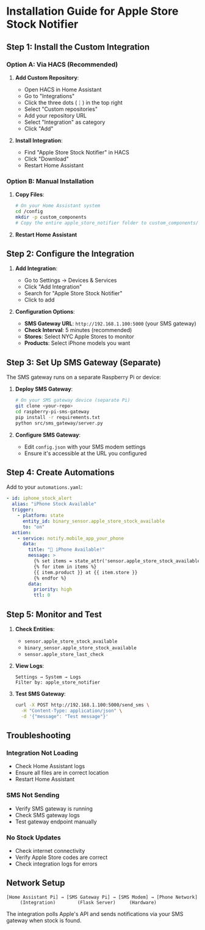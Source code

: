# Installation Guide for Apple Store Stock Notifier

## Step 1: Install the Custom Integration

### Option A: Via HACS (Recommended)

1. **Add Custom Repository**:
   - Open HACS in Home Assistant
   - Go to "Integrations" 
   - Click the three dots (⋮) in the top right
   - Select "Custom repositories"
   - Add your repository URL
   - Select "Integration" as category
   - Click "Add"

2. **Install Integration**:
   - Find "Apple Store Stock Notifier" in HACS
   - Click "Download"
   - Restart Home Assistant

### Option B: Manual Installation

1. **Copy Files**:
   ```bash
   # On your Home Assistant system
   cd /config
   mkdir -p custom_components
   # Copy the entire apple_store_notifier folder to custom_components/
   ```

2. **Restart Home Assistant**

## Step 2: Configure the Integration

1. **Add Integration**:
   - Go to Settings → Devices & Services
   - Click "Add Integration"
   - Search for "Apple Store Stock Notifier"
   - Click to add

2. **Configuration Options**:
   - **SMS Gateway URL**: `http://192.168.1.100:5000` (your SMS gateway)
   - **Check Interval**: 5 minutes (recommended)
   - **Stores**: Select NYC Apple Stores to monitor
   - **Products**: Select iPhone models you want

## Step 3: Set Up SMS Gateway (Separate)

The SMS gateway runs on a separate Raspberry Pi or device:

1. **Deploy SMS Gateway**:
   ```bash
   # On your SMS gateway device (separate Pi)
   git clone <your-repo>
   cd raspberry-pi-sms-gateway
   pip install -r requirements.txt
   python src/sms_gateway/server.py
   ```

2. **Configure SMS Gateway**:
   - Edit `config.json` with your SMS modem settings
   - Ensure it's accessible at the URL you configured

## Step 4: Create Automations

Add to your `automations.yaml`:

```yaml
- id: iphone_stock_alert
  alias: "iPhone Stock Available"
  trigger:
    - platform: state
      entity_id: binary_sensor.apple_store_stock_available
      to: "on"
  action:
    - service: notify.mobile_app_your_phone
      data:
        title: "🍎 iPhone Available!"
        message: >
          {% set items = state_attr('sensor.apple_store_stock_available', 'available_items') %}
          {% for item in items %}
          {{ item.product }} at {{ item.store }}
          {% endfor %}
        data:
          priority: high
          ttl: 0
```

## Step 5: Monitor and Test

1. **Check Entities**:
   - `sensor.apple_store_stock_available`
   - `binary_sensor.apple_store_stock_available`
   - `sensor.apple_store_last_check`

2. **View Logs**:
   ```
   Settings → System → Logs
   Filter by: apple_store_notifier
   ```

3. **Test SMS Gateway**:
   ```bash
   curl -X POST http://192.168.1.100:5000/send_sms \
     -H "Content-Type: application/json" \
     -d '{"message": "Test message"}'
   ```

## Troubleshooting

### Integration Not Loading
- Check Home Assistant logs
- Ensure all files are in correct location
- Restart Home Assistant

### SMS Not Sending  
- Verify SMS gateway is running
- Check SMS gateway logs
- Test gateway endpoint manually

### No Stock Updates
- Check internet connectivity
- Verify Apple Store codes are correct
- Check integration logs for errors

## Network Setup

```
[Home Assistant Pi] → [SMS Gateway Pi] → [SMS Modem] → [Phone Network]
     (Integration)        (Flask Server)     (Hardware)
```

The integration polls Apple's API and sends notifications via your SMS gateway when stock is found.
